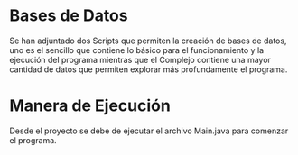 # Bases de Datos
Se han adjuntado dos Scripts que permiten la creación de bases de datos, uno es el sencillo que contiene lo básico para el funcionamiento y la ejecución del programa mientras que el Complejo contiene una mayor cantidad de datos que permiten explorar más profundamente el programa.
# Manera de Ejecución
Desde el proyecto se debe de ejecutar el archivo Main.java para comenzar el programa.
